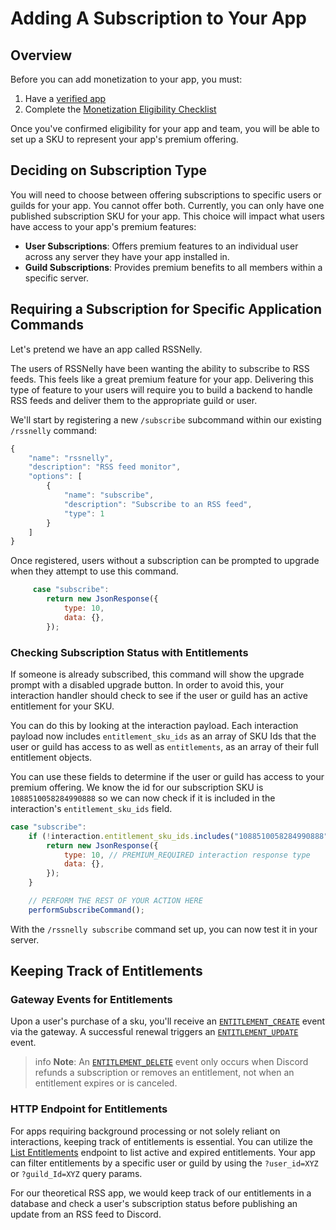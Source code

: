 # Adding A Subscription to Your App

## Overview

Before you can add monetization to your app, you must:

1. Have a [verified app](https://support.discord.com/hc/articles/360040720412-Bot-Verification-and-Data-Allowlisting#h_46b3869c-6d50-43fc-b07c-9ed7569a1160)
2. Complete the [Monetization Eligibility Checklist](#DOCS_PREMIUM_APPS_OVERVIEW/eligibility-checklist)

Once you've confirmed eligibility for your app and team, you will be able to set up a SKU to represent your app's premium offering.

## Deciding on Subscription Type

You will need to choose between offering subscriptions to specific users or guilds for your app. You cannot offer both. Currently, you can only have one published subscription SKU for your app. This choice will impact what users have access to your app's premium features:

-   **User Subscriptions**: Offers premium features to an individual user across any server they have your app installed in.
-   **Guild Subscriptions**: Provides premium benefits to all members within a specific server.

## Requiring a Subscription for Specific Application Commands

Let's pretend we have an app called RSSNelly.

The users of RSSNelly have been wanting the ability to subscribe to RSS feeds. This feels like a great premium feature for your app. Delivering this type of feature to your users will require you to build a backend to handle RSS feeds and deliver them to the appropriate guild or user.

We'll start by registering a new `/subscribe` subcommand within our existing `/rssnelly` command:

```javascript
{
    "name": "rssnelly",
    "description": "RSS feed monitor",
    "options": [
        {
            "name": "subscribe",
            "description": "Subscribe to an RSS feed",
            "type": 1
        }
    ]
}
```

Once registered, users without a subscription can be prompted to upgrade when they attempt to use this command.

```javascript
     case "subscribe":
        return new JsonResponse({
            type: 10,
            data: {},
        });
```

### Checking Subscription Status with Entitlements

If someone is already subscribed, this command will show the upgrade prompt with a disabled upgrade button. In order to avoid this, your interaction handler should check to see if the user or guild has an active entitlement for your SKU.

You can do this by looking at the interaction payload. Each interaction payload now includes `entitlement_sku_ids` as an array of SKU Ids that the user or guild has access to as well as `entitlements`, as an array of their full entitlement objects.

You can use these fields to determine if the user or guild has access to your premium offering.
We know the id for our subscription SKU is `1088510058284990888` so we can now check if it is included in the interaction's `entitlement_sku_ids` field.

```javascript
case "subscribe":
    if (!interaction.entitlement_sku_ids.includes("1088510058284990888")) {
        return new JsonResponse({
            type: 10, // PREMIUM_REQUIRED interaction response type
            data: {},
        });
    }

    // PERFORM THE REST OF YOUR ACTION HERE
    performSubscribeCommand();
```

With the `/rssnelly subscribe` command set up, you can now test it in your server.

## Keeping Track of Entitlements

### Gateway Events for Entitlements

Upon a user's purchase of a sku, you'll receive an [`ENTITLEMENT_CREATE`](#DOCS_PREMIUM_APPS_ENTITLEMENTS/new-entitlement) event via the gateway. A successful renewal triggers an [`ENTITLEMENT_UPDATE`](#DOCS_PREMIUM_APPS_ENTITLEMENTS/updated-entitlement) event.

> info
> **Note**: An [`ENTITLEMENT_DELETE`](#DOCS_PREMIUM_APPS_ENTITLEMENTS/deleted-entitlement) event only occurs when Discord refunds a subscription or removes an entitlement, not when an entitlement expires or is canceled.

### HTTP Endpoint for Entitlements

For apps requiring background processing or not solely reliant on interactions, keeping track of entitlements is essential. You can utilize the [List Entitlements](#DOCS_PREMIUM_APPS_ENTITLEMENTS/list-entitlements) endpoint to list active and expired entitlements. Your app can filter entitlements by a specific user or guild by using the `?user_id=XYZ` or `?guild_Id=XYZ` query params.

For our theoretical RSS app, we would keep track of our entitlements in a database and check a user's subscription status before publishing an update from an RSS feed to Discord.
